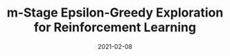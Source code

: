 ---
title: "m-Stage Epsilon-Greedy Exploration for Reinforcement Learning"
date: 2021-02-08
draft: false
post_type: publication
authors: [rohanr, karthikn]
venue: AAAI 2021 - Workshop on Reinforcement Learning in Games
tags: []

code: https://github.com/princeton-nlp/blindfold-textgame
link: http://aaai-rlg.mlanctot.info/papers/AAAI21-RLG_paper_48.pdf
---